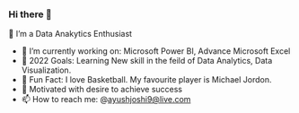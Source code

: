 ### Hi there 👋

 🔭 I’m a Data Anakytics Enthusiast
- 🌱 I’m currently working on: Microsoft Power BI, Advance Microsoft Excel
- 👯 2022 Goals: Learning New skill in the feild of Data Analytics, Data Visualization.
- 🤔 Fun Fact: I love Basketball. My favourite player is Michael Jordon.
- 💬 Motivated with desire to achieve success
- 📫 How to reach me: @ayushjoshi9@live.com

<!--
**AyushJoshi9/AyushJoshi9** is a ✨ _special_ ✨ repository because its `README.md` (this file) appears on your GitHub profile.

Here are some ideas to get you started:

-
-  
- 
-->

